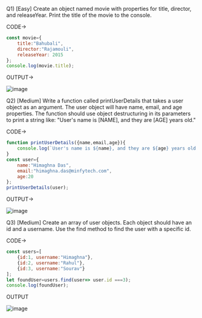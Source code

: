 Q1) [Easy] Create an object named movie with properties for title, director, and releaseYear. Print the title of the movie to the console.

CODE->
```js
const movie={
    title:"Bahubali",
    director:"Rajamouli",
    releaseYear: 2015
};
console.log(movie.title);
```

OUTPUT->

![image](https://github.com/user-attachments/assets/ea9089f7-2013-476e-969a-12428823c33a)


Q2) [Medium] Write a function called printUserDetails that takes a user object as an argument. The user object will have name, email, and age properties. The function should use object destructuring in its parameters to print a string like: "User's name is [NAME], and they are [AGE] years old."

CODE->
```js
function printUserDetails({name,email,age}){
    console.log(`User's name is ${name}, and they are ${age} years old.`);
}
const user={
    name:"Himaghna Das",
    email:"himaghna.das@minfytech.com",
    age:20
};
printUserDetails(user);
```

OUTPUT->

![image](https://github.com/user-attachments/assets/567bf9a0-c7ee-4675-85ef-c7d383cbcef1)


Q3) [Medium] Create an array of user objects. Each object should have an id and a username. Use the find method to find the user with a specific id.

CODE->
```js
const users=[
    {id:1, username:"Himaghna"},
    {id:2, username:"Rahul"},
    {id:3, username:"Sourav"}
];
let foundUser=users.find(user=> user.id ===3);
console.log(foundUser);
```

OUTPUT

![image](https://github.com/user-attachments/assets/0de0977b-6ff4-4478-856e-7a453bfcda03)

